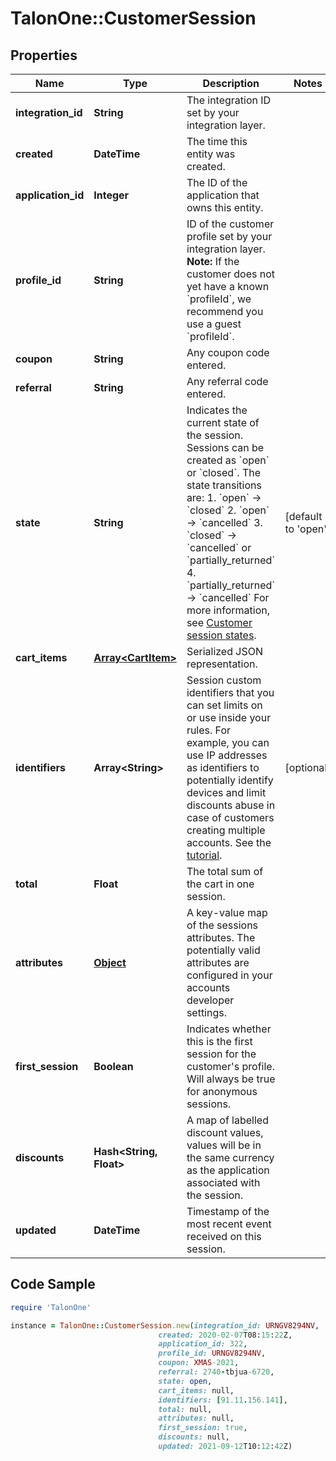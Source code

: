 # TalonOne::CustomerSession

## Properties

Name | Type | Description | Notes
------------ | ------------- | ------------- | -------------
**integration_id** | **String** | The integration ID set by your integration layer. | 
**created** | **DateTime** | The time this entity was created. | 
**application_id** | **Integer** | The ID of the application that owns this entity. | 
**profile_id** | **String** | ID of the customer profile set by your integration layer.  **Note:** If the customer does not yet have a known &#x60;profileId&#x60;, we recommend you use a guest &#x60;profileId&#x60;.  | 
**coupon** | **String** | Any coupon code entered. | 
**referral** | **String** | Any referral code entered. | 
**state** | **String** | Indicates the current state of the session. Sessions can be created as &#x60;open&#x60; or &#x60;closed&#x60;. The state transitions are:  1. &#x60;open&#x60; → &#x60;closed&#x60; 2. &#x60;open&#x60; → &#x60;cancelled&#x60; 3. &#x60;closed&#x60; → &#x60;cancelled&#x60; or &#x60;partially_returned&#x60; 4. &#x60;partially_returned&#x60; → &#x60;cancelled&#x60;  For more information, see [Customer session states](https://docs.talon.one/docs/dev/concepts/entities/customer-sessions).  | [default to &#39;open&#39;]
**cart_items** | [**Array&lt;CartItem&gt;**](CartItem.md) | Serialized JSON representation. | 
**identifiers** | **Array&lt;String&gt;** | Session custom identifiers that you can set limits on or use inside your rules.  For example, you can use IP addresses as identifiers to potentially identify devices and limit discounts abuse in case of customers creating multiple accounts. See the [tutorial](https://docs.talon.one/docs/dev/tutorials/using-identifiers).  | [optional] 
**total** | **Float** | The total sum of the cart in one session. | 
**attributes** | [**Object**](.md) | A key-value map of the sessions attributes. The potentially valid attributes are configured in your accounts developer settings.  | 
**first_session** | **Boolean** | Indicates whether this is the first session for the customer&#39;s profile. Will always be true for anonymous sessions. | 
**discounts** | **Hash&lt;String, Float&gt;** | A map of labelled discount values, values will be in the same currency as the application associated with the session. | 
**updated** | **DateTime** | Timestamp of the most recent event received on this session. | 

## Code Sample

```ruby
require 'TalonOne'

instance = TalonOne::CustomerSession.new(integration_id: URNGV8294NV,
                                 created: 2020-02-07T08:15:22Z,
                                 application_id: 322,
                                 profile_id: URNGV8294NV,
                                 coupon: XMAS-2021,
                                 referral: 2740-tbjua-6720,
                                 state: open,
                                 cart_items: null,
                                 identifiers: [91.11.156.141],
                                 total: null,
                                 attributes: null,
                                 first_session: true,
                                 discounts: null,
                                 updated: 2021-09-12T10:12:42Z)
```


